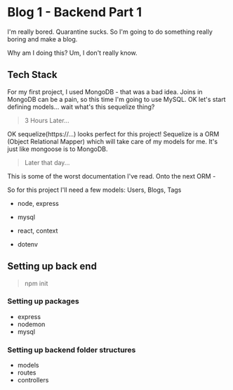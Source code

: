 # Blog 1 - Backend Part 1

I'm really bored. Quarantine sucks. So I'm going to do something really boring and make a blog.

Why am I doing this?
Um, I don't really know.

## Tech Stack

For my first project, I used MongoDB - that was a bad idea. Joins in MongoDB can be a pain, so this time I'm going to use MySQL. OK let's start defining models... wait what's this sequelize thing?

> 3 Hours Later...

OK sequelize(https://...) looks perfect for this project! Sequelize is a ORM (Object Relational Mapper) which will take care of my models for me. It's just like mongoose is to MongoDB.

> Later that day...

This is some of the worst documentation I've read. Onto the next ORM -

So for this project I'll need a few models: Users, Blogs, Tags

-   node, express
-   mysql
-   react, context

-   dotenv

## Setting up back end

> npm init

### Setting up packages

-   express
-   nodemon
-   mysql

### Setting up backend folder structures

-   models
-   routes
-   controllers
